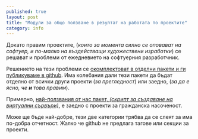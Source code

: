 ```yaml
---
published: true
layout: post
title: "Модули за общо ползване в резултат на работата по проектите"
category: info
---
```


Докато правим проектите, (*които за момента силно се оповават на софтуер, и по-малко на въздействащи художествени изработки*) се решават и проблеми от ежедневието на софтуерния разработчник.

Решението на тези проблеми се [окомплектоват в отделни пакети и ги публикуваме в github](https://github.com/obshtestvo-utilities). Има колебания дали тези пакети да бъдат отделно от всички други проекти (*за прегледност*) или заедно, (*за да е ясно, че **и** това правим*).

Примерно, [най-ползвания от нас пакет, *(скрипт за създаване на виртуални сървъри)*](https://github.com/obshtestvo/create-lxc), е заедно с проекти за гражданска насоченост.

Може ще бъде най-добре, тези две категории трябва да се слеят за има по-добра отчетност. Жалко че github не предлага тагове или секции за проекти.